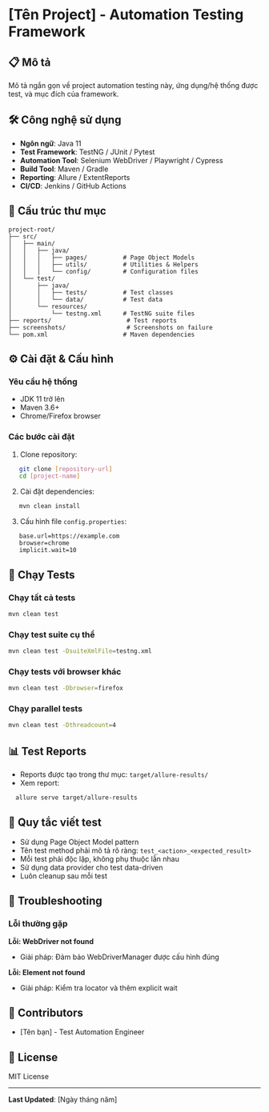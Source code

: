 # [Tên Project] - Automation Testing Framework

## 📋 Mô tả
Mô tả ngắn gọn về project automation testing này, ứng dụng/hệ thống được test, và mục đích của framework.

## 🛠️ Công nghệ sử dụng
- **Ngôn ngữ**: Java 11
- **Test Framework**: TestNG / JUnit / Pytest
- **Automation Tool**: Selenium WebDriver / Playwright / Cypress
- **Build Tool**: Maven / Gradle
- **Reporting**: Allure / ExtentReports
- **CI/CD**: Jenkins / GitHub Actions

## 📁 Cấu trúc thư mục
```
project-root/
├── src/
│   ├── main/
│   │   ├── java/
│   │   │   ├── pages/          # Page Object Models
│   │   │   ├── utils/          # Utilities & Helpers
│   │   │   └── config/         # Configuration files
│   └── test/
│       ├── java/
│       │   ├── tests/          # Test classes
│       │   └── data/           # Test data
│       └── resources/
│           └── testng.xml      # TestNG suite files
├── reports/                     # Test reports
├── screenshots/                 # Screenshots on failure
└── pom.xml                     # Maven dependencies
```

## ⚙️ Cài đặt & Cấu hình

### Yêu cầu hệ thống
- JDK 11 trở lên
- Maven 3.6+
- Chrome/Firefox browser

### Các bước cài đặt
1. Clone repository:
```bash
   git clone [repository-url]
   cd [project-name]
```

2. Cài đặt dependencies:
```bash
   mvn clean install
```

3. Cấu hình file `config.properties`:
```properties
   base.url=https://example.com
   browser=chrome
   implicit.wait=10
```

## 🚀 Chạy Tests

### Chạy tất cả tests
```bash
mvn clean test
```

### Chạy test suite cụ thể
```bash
mvn clean test -DsuiteXmlFile=testng.xml
```

### Chạy tests với browser khác
```bash
mvn clean test -Dbrowser=firefox
```

### Chạy parallel tests
```bash
mvn clean test -Dthreadcount=4
```

## 📊 Test Reports
- Reports được tạo trong thư mục: `target/allure-results/`
- Xem report:
```bash
  allure serve target/allure-results
```

## 📝 Quy tắc viết test
- Sử dụng Page Object Model pattern
- Tên test method phải mô tả rõ ràng: `test_<action>_<expected_result>`
- Mỗi test phải độc lập, không phụ thuộc lẫn nhau
- Sử dụng data provider cho test data-driven
- Luôn cleanup sau mỗi test

## 🐛 Troubleshooting

### Lỗi thường gặp

**Lỗi: WebDriver not found**
- Giải pháp: Đảm bảo WebDriverManager được cấu hình đúng

**Lỗi: Element not found**
- Giải pháp: Kiểm tra locator và thêm explicit wait

## 👥 Contributors
- [Tên bạn] - Test Automation Engineer

## 📄 License
MIT License

---
**Last Updated**: [Ngày tháng năm]